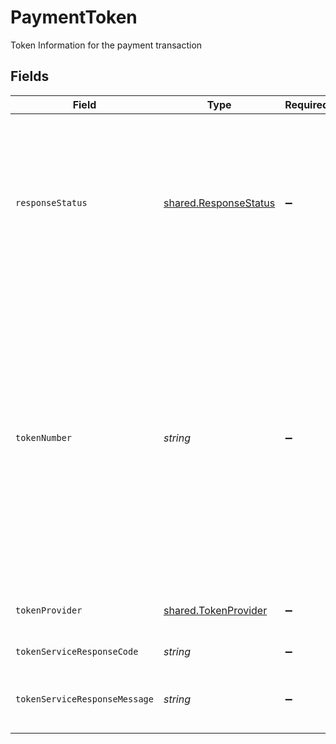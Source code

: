 # PaymentToken

Token Information for the payment transaction


## Fields

| Field                                                                                                                                                                                                                                                                                                                             | Type                                                                                                                                                                                                                                                                                                                              | Required                                                                                                                                                                                                                                                                                                                          | Description                                                                                                                                                                                                                                                                                                                       |
| --------------------------------------------------------------------------------------------------------------------------------------------------------------------------------------------------------------------------------------------------------------------------------------------------------------------------------- | --------------------------------------------------------------------------------------------------------------------------------------------------------------------------------------------------------------------------------------------------------------------------------------------------------------------------------- | --------------------------------------------------------------------------------------------------------------------------------------------------------------------------------------------------------------------------------------------------------------------------------------------------------------------------------- | --------------------------------------------------------------------------------------------------------------------------------------------------------------------------------------------------------------------------------------------------------------------------------------------------------------------------------- |
| `responseStatus`                                                                                                                                                                                                                                                                                                                  | [shared.ResponseStatus](../../../sdk/models/shared/responsestatus.md)                                                                                                                                                                                                                                                             | :heavy_minus_sign:                                                                                                                                                                                                                                                                                                                | The label given to the state of a response to a request submitted by a consumer through the Firm's Application Program Interface (API) that matches a test case. Valid Values: ERROR,SUCCESS, DENIED                                                                                                                              |
| `tokenNumber`                                                                                                                                                                                                                                                                                                                     | *string*                                                                                                                                                                                                                                                                                                                          | :heavy_minus_sign:                                                                                                                                                                                                                                                                                                                | The token number is a secure surrogate value generated for an account number in a payment transaction. The token is substituted for the card number or primary account number (PAN), Demand Deposit Account (DDA) Number or other payment account and is used to process and identify transactions originating from that account. |
| `tokenProvider`                                                                                                                                                                                                                                                                                                                   | [shared.TokenProvider](../../../sdk/models/shared/tokenprovider.md)                                                                                                                                                                                                                                                               | :heavy_minus_sign:                                                                                                                                                                                                                                                                                                                | The label given to a provider who creates the digital token for cards.                                                                                                                                                                                                                                                            |
| `tokenServiceResponseCode`                                                                                                                                                                                                                                                                                                        | *string*                                                                                                                                                                                                                                                                                                                          | :heavy_minus_sign:                                                                                                                                                                                                                                                                                                                | Short explanation of response Code                                                                                                                                                                                                                                                                                                |
| `tokenServiceResponseMessage`                                                                                                                                                                                                                                                                                                     | *string*                                                                                                                                                                                                                                                                                                                          | :heavy_minus_sign:                                                                                                                                                                                                                                                                                                                | Long explanation of response Message received from token service                                                                                                                                                                                                                                                                  |